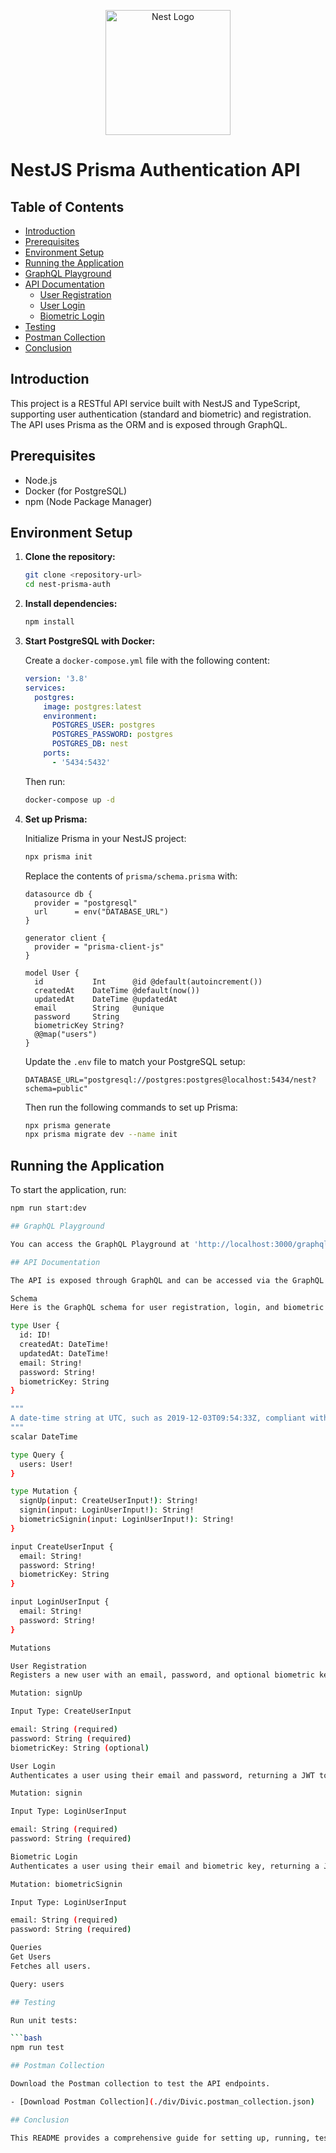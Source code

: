 <p align="center">
  <a href="http://nestjs.com/" target="blank"><img src="https://nestjs.com/img/logo-small.svg" width="200" alt="Nest Logo" /></a>
</p>

[circleci-image]: https://img.shields.io/circleci/build/github/nestjs/nest/master?token=abc123def456
[circleci-url]: https://circleci.com/gh/nestjs/nest

# NestJS Prisma Authentication API

## Table of Contents

- [Introduction](#introduction)
- [Prerequisites](#prerequisites)
- [Environment Setup](#environment-setup)
- [Running the Application](#running-the-application)
- [GraphQL Playground](#graphql-playground)
- [API Documentation](#api-documentation)
  - [User Registration](#user-registration)
  - [User Login](#user-login)
  - [Biometric Login](#biometric-login)
- [Testing](#testing)
- [Postman Collection](#postman-collection)
- [Conclusion](#conclusion)

## Introduction

This project is a RESTful API service built with NestJS and TypeScript, supporting user authentication (standard and biometric) and registration. The API uses Prisma as the ORM and is exposed through GraphQL.

## Prerequisites

- Node.js
- Docker (for PostgreSQL)
- npm (Node Package Manager)

## Environment Setup

1. **Clone the repository:**

   ```bash
   git clone <repository-url>
   cd nest-prisma-auth
   ```

2. **Install dependencies:**

   ```bash
   npm install
   ```

3. **Start PostgreSQL with Docker:**

   Create a `docker-compose.yml` file with the following content:

   ```yaml
   version: '3.8'
   services:
     postgres:
       image: postgres:latest
       environment:
         POSTGRES_USER: postgres
         POSTGRES_PASSWORD: postgres
         POSTGRES_DB: nest
       ports:
         - '5434:5432'
   ```

   Then run:

   ```bash
   docker-compose up -d
   ```

4. **Set up Prisma:**

   Initialize Prisma in your NestJS project:

   ```bash
   npx prisma init
   ```

   Replace the contents of `prisma/schema.prisma` with:

   ```prisma
   datasource db {
     provider = "postgresql"
     url      = env("DATABASE_URL")
   }

   generator client {
     provider = "prisma-client-js"
   }

   model User {
     id           Int      @id @default(autoincrement())
     createdAt    DateTime @default(now())
     updatedAt    DateTime @updatedAt
     email        String   @unique
     password     String
     biometricKey String?
     @@map("users")
   }
   ```

   Update the `.env` file to match your PostgreSQL setup:

   ```plaintext
   DATABASE_URL="postgresql://postgres:postgres@localhost:5434/nest?schema=public"
   ```

   Then run the following commands to set up Prisma:

   ```bash
   npx prisma generate
   npx prisma migrate dev --name init
   ```

## Running the Application

To start the application, run:

````bash
npm run start:dev

## GraphQL Playground

You can access the GraphQL Playground at 'http://localhost:3000/graphql'

## API Documentation

The API is exposed through GraphQL and can be accessed via the GraphQL Playground at http://localhost:3000/graphql.

Schema
Here is the GraphQL schema for user registration, login, and biometric login mutations:

type User {
  id: ID!
  createdAt: DateTime!
  updatedAt: DateTime!
  email: String!
  password: String!
  biometricKey: String
}

"""
A date-time string at UTC, such as 2019-12-03T09:54:33Z, compliant with the date-time format.
"""
scalar DateTime

type Query {
  users: User!
}

type Mutation {
  signUp(input: CreateUserInput!): String!
  signin(input: LoginUserInput!): String!
  biometricSignin(input: LoginUserInput!): String!
}

input CreateUserInput {
  email: String!
  password: String!
  biometricKey: String
}

input LoginUserInput {
  email: String!
  password: String!
}

Mutations

User Registration
Registers a new user with an email, password, and optional biometric key.

Mutation: signUp

Input Type: CreateUserInput

email: String (required)
password: String (required)
biometricKey: String (optional)

User Login
Authenticates a user using their email and password, returning a JWT token.

Mutation: signin

Input Type: LoginUserInput

email: String (required)
password: String (required)

Biometric Login
Authenticates a user using their email and biometric key, returning a JWT token.

Mutation: biometricSignin

Input Type: LoginUserInput

email: String (required)
password: String (required)

Queries
Get Users
Fetches all users.

Query: users

## Testing

Run unit tests:

```bash
npm run test

## Postman Collection

Download the Postman collection to test the API endpoints.

- [Download Postman Collection](./div/Divic.postman_collection.json)

## Conclusion

This README provides a comprehensive guide for setting up, running, testing, and documenting your NestJS Prisma Authentication API. It covers all necessary steps from environment setup to GraphQL endpoint exploration using the GraphQL Playground. Use the provided Postman collection for easy testing of API endpoints. If you encounter any issues or have questions, please refer to the documentation
````
